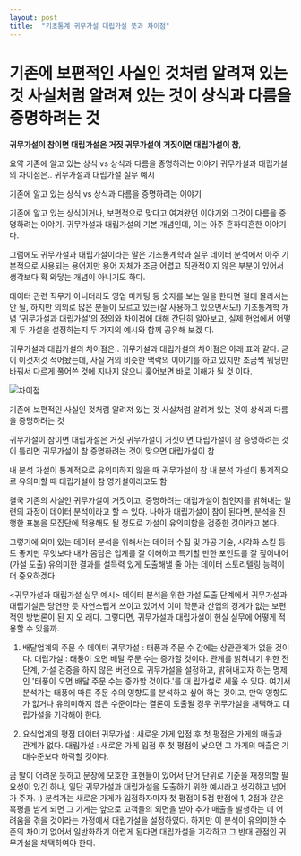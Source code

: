 ```yaml
---
layout: post
title:  "기초통계 귀무가설 대립가설 뜻과 차이점"
---
```


# 기존에 보편적인 사실인 것처럼 알려져 있는 것 사실처럼 알려져 있는 것이 상식과 다름을 증명하려는 것

**귀무가설이 참이면 대립가설은 거짓 귀무가설이 거짓이면 대립가설이 참**, 

요약
기존에 알고 있는 상식 vs 상식과 다름을 증명하려는 이야기
귀무가설과 대립가설의 차이점은..
귀무가설과 대립가설 실무 예시

기존에 알고 있는 상식 vs 상식과 다름을 증명하려는 이야기

기존에 알고 있는 상식이거나, 보편적으로 맞다고 여겨왔던 이야기와 그것이 다름을 증명하려는 이야기.
귀무가설과 대립가설의 기본 개념인데, 이는 아주 흔하디흔한 이야기다.

그럼에도 귀무가설과 대립가설이라는 말은 기초통계학과 실무 데이터 분석에서 아주 기본적으로 사용되는 용어지만 
용어 자체가 조금 어렵고 직관적이지 않은 부분이 있어서 생각보다 확 와닿는 개념이 아니기도 하다.

데이터 관련 직무가 아니더라도 영업 마케팅 등 숫자를 보는 일을 한다면 절대 몰라서는 안 될, 하지만 의외로 많은 분들이 모르고 있는(잘 사용하고 있으면서도!)
기초통계학 개념 '귀무가설과 대립가설'의 정의와 차이점에 대해 간단히 알아보고, 실제 현업에서 어떻게 두 가설을 설정하는지 두 가지의 예시와 함께 공유해 보겠
다.

귀무가설과 대립가설의 차이점은..
귀무가설과 대립가설의 차이점은 아래 표와 같다.
굳이 이것저것 적어놨는데, 사실 거의 비슷한 맥락의 이야기를 하고 있지만 조금씩 워딩만 바꿔서 다르게 풀어쓴 것에 지나지 않으니 훑어보면 바로 이해가 될 것
이다.

![차이점](https://github.com/bbbbros/bbbbros.github.io/assets/161530952/7f0f58d2-e295-4bf0-a7e0-0dd4aa4762a0)


기존에 보편적인 사실인 것처럼 알려져 있는 것 사실처럼 알려져 있는 것이 상식과 다름을 증명하려는 것

귀무가설이 참이면 대립가설은 거짓 귀무가설이 거짓이면 대립가설이 참
증명하려는 것이 틀리면 귀무가설이 참 증명하려는 것이 맞으면 대립가설이 참

내 분석 가설이 통계적으로 유의미하지 않을 때 귀무가설이 참 내 분석 가설이 통계적으로 유의미할 때 대립가설이 참
영가설이라고도 함

결국 기존의 사실인 귀무가설이 거짓이고, 증명하려는 대립가설이 참인지를 밝혀내는 일련의 과정이 데이터 분석이라고 할 수 있다.
나아가 대립가설이 참이 된다면, 분석을 진행한 표본을 모집단에 적용해도 될 정도로 가설이 유의미함을 검증한 것이라고 본다.

그렇기에 의미 있는 데이터 분석을 위해서는 데이터 수집 및 가공 기술, 시각화 스킬 등도 좋지만 무엇보다 내가 몸담은 업계를 잘 이해하고 특기할 만한 포인트를
잘 짚어내어(가설 도출) 유의미한 결과를 설득력 있게 도출해낼 줄 아는 데이터 스토리텔링 능력이 더 중요하겠다.

<귀무가설과 대립가설 실무 예시>
데이터 분석을 위한 가설 도출 단계에서 귀무가설과 대립가설은 당연한 듯 자연스럽게 쓰이고 있어서 이미 학문과 산업의 경계가 없는 보편적인 방법론이 된 지 오
래다.
그렇다면, 귀무가설과 대립가설이 현실 실무에 어떻게 적용할 수 있을까.
1) 배달업계의 주문 수 데이터
귀무가설 : 태풍과 주문 수 간에는 상관관계가 없을 것이다.
대립가설 : 태풍이 오면 배달 주문 수는 증가할 것이다.
관계를 밝혀내기 위한 전 단계, 가설 검증을 하지 않은 버전으로 귀무가설을 설정하고, 밝혀내고자 하는 명제인 '태풍이 오면 배달 주문 수는 증가할 것이다.'를 대
립가설로 세울 수 있다. 여기서 분석가는 태풍에 따른 주문 수의 영향도를 분석하고 싶어 하는 것이고, 만약 영향도가 없거나 유의미하지 않은 수준이라는 결론이
도출될 경우 귀무가설을 채택하고 대립가설을 기각해야 한다.

2) 요식업계의 평점 데이터
귀무가설 : 새로운 가게 입점 후 첫 평점은 가게의 매출과 관계가 없다.
대립가설 : 새로운 가게 입점 후 첫 평점이 낮으면 그 가게의 매출은 기대수준보다 하락할 것이다.

금 말이 어려운 듯하고 문장에 모호한 표현들이 있어서 단어 단위로 기준을 재정의할 필요성이 있긴 하나, 일단 귀무가설과 대립가설을 도출하기 위한 예시라고
생각하고 넘어가 주자. :)
분석가는 새로운 가게가 입점하자마자 첫 평점이 5점 만점에 1, 2점과 같은 혹평을 받게 되면 그 가게는 앞으로 고객들의 외면을 받아 추가 매출을 발생하는 데 어
려움을 겪을 것이라는 가정에서 대립가설을 설정하였다.
하지만 이 분석이 유의미한 수준의 차이가 없어서 일반화하기 어렵게 된다면 대립가설을 기각하고 그 반대 관점인 귀무가설을 채택하여야 한다.



